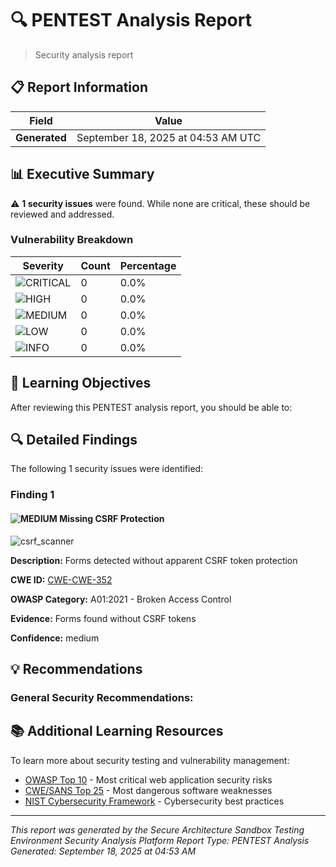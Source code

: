 # 🔍 PENTEST Analysis Report

> Security analysis report

## 📋 Report Information

| Field | Value |
|-------|-------|
| **Generated** | September 18, 2025 at 04:53 AM UTC |

## 📊 Executive Summary

⚠️ **1 security issues** were found. While none are critical, these should be reviewed and addressed.

### Vulnerability Breakdown

| Severity | Count | Percentage |
|----------|-------|------------|
| ![CRITICAL](https://img.shields.io/badge/CRITICAL-red?style=flat) | 0 | 0.0% |
| ![HIGH](https://img.shields.io/badge/HIGH-orange?style=flat) | 0 | 0.0% |
| ![MEDIUM](https://img.shields.io/badge/MEDIUM-yellow?style=flat) | 0 | 0.0% |
| ![LOW](https://img.shields.io/badge/LOW-green?style=flat) | 0 | 0.0% |
| ![INFO](https://img.shields.io/badge/INFO-blue?style=flat) | 0 | 0.0% |

## 🎯 Learning Objectives

After reviewing this PENTEST analysis report, you should be able to:


## 🔍 Detailed Findings

The following 1 security issues were identified:

### Finding 1

#### ![MEDIUM](https://img.shields.io/badge/MEDIUM-yellow?style=flat) Missing CSRF Protection

![csrf_scanner](https://img.shields.io/badge/Tool-csrf_scanner-blue?style=flat)

**Description:** Forms detected without apparent CSRF token protection

**CWE ID:** [CWE-CWE-352](https://cwe.mitre.org/data/definitions/CWE-352.html)

**OWASP Category:** A01:2021 - Broken Access Control

**Evidence:** Forms found without CSRF tokens

**Confidence:** medium

## 💡 Recommendations

### General Security Recommendations:


## 📚 Additional Learning Resources

To learn more about security testing and vulnerability management:

- [OWASP Top 10](https://owasp.org/Top10/) - Most critical web application security risks
- [CWE/SANS Top 25](https://www.sans.org/top25-software-errors/) - Most dangerous software weaknesses
- [NIST Cybersecurity Framework](https://www.nist.gov/cyberframework) - Cybersecurity best practices

---

*This report was generated by the Secure Architecture Sandbox Testing Environment Security Analysis Platform*
*Report Type: PENTEST Analysis*
*Generated: September 18, 2025 at 04:53 AM*
